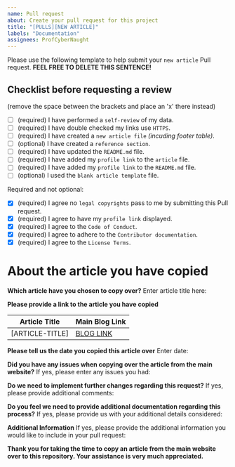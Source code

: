 ```yaml
---
name: Pull request
about: Create your pull request for this project
title: "[PULLS][NEW ARTICLE]"
labels: "Documentation"
assignees: ProfCyberNaught
---
```


Please use the following template to help submit your `new article` Pull request. **FEEL FREE TO DELETE THIS SENTENCE!**

## Checklist before requesting a review
(remove the space between the brackets and place an 'x' there instead)

- [ ] (required) I have performed a `self-review` of my data.
- [ ] (required) I have double checked my links use `HTTPS`.
- [ ] (required) I have created a `new article file` _(incuding footer table)_.
- [ ] (optional) I have created a `reference section`.
- [ ] (required) I have updated the `README.md` file.
- [ ] (required) I have added my `profile link` to the `article` file.
- [ ] (required) I have added my `profile link` to the `README.md` file.
- [ ] (optional) I used the `blank article template` file.

Required and not optional:
- [x] (required) I agree no `legal copyrights` pass to me by submitting this Pull request.
- [x] (required) I agree to have my `profile link` displayed.
- [x] (required) I agree to the `Code of Conduct`.
- [x] (required) I agree to adhere to the `Contributor documentation`.
- [x] (required) I agree to the `License Terms`.

# About the article you have copied

**Which article have you chosen to copy over?**
Enter article title here:

**Please provide a link to the article you have copied**

| Article Title | Main Blog Link |
| --- | --- |
| [ARTICLE-TITLE] | [BLOG LINK]([ARTICLE-URL])|

**Please tell us the date you copied this article over**
Enter date:

**Did you have any issues when copying over the article from the main website?**
If yes, please enter any issues you had:

**Do we need to implement further changes regarding this request?**
If yes, please provide additional comments:

**Do you feel we need to provide additional documentation regarding this process?**
If yes, please provide us with your additional details considered:

**Additional Information**
If yes, please provide the additional information you would like to include in your pull request:

**Thank you for taking the time to copy an article from the main website over to this repository. Your assistance is very much appreciated.**
